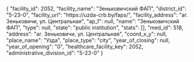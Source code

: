 {
    "facility_id": 2052,
    "facility_name": "Зеньковичский ФАП",
    "district_id": "5-23-0",
    "facility_url": "https:\/\/uzda-crb.by\/faps\/",
    "facility_address": "аг. Зеньковичи, ул. Центральная",
    "ap_1": null,
    "name": "Зеньковичский ФАП",
    "type": null,
    "state": "public institution",
    "stats": [],
    "med_id": 518,
    "address": "аг. Зеньковичи, ул. Центральная",
    "coord_x_y": null,
    "place_name": "Узда",
    "place_type": "city",
    "year_of_closing": null,
    "year_of_opening": "0",
    "healthcare_facility_key": 2052,
    "administrative_division_id": "5-23-0"
}